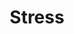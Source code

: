 ---
title: "Stress"
punjabiTitle: "ਤਣਾਅ"
introductionEn: "Stress is a feeling of emotional or physical tension. It can come from any event or thought that makes you feel frustrated, angry, or nervous."
introductionPu: "ਤਣਾਅ ਭਾਵਨਾਤਮਕ ਜਾਂ ਸਰੀਰਕ ਤਣਾਅ ਦੀ ਭਾਵਨਾ ਹੈ। ਇਹ ਕਿਸੇ ਵੀ ਘਟਨਾ ਜਾਂ ਵਿਚਾਰ ਤੋਂ ਆ ਸਕਦਾ ਹੈ ਜੋ ਤੁਹਾਨੂੰ ਨਿਰਾਸ਼, ਗੁੱਸੇ, ਜਾਂ ਘਬਰਾਹਟ ਮਹਿਸੂਸ ਕਰਾਉਂਦਾ ਹੈ।"
summaryEn: "Finding peace through Naam Simran and mindful living"
summaryPu: "ਨਾਮ ਸਿਮਰਨ ਅਤੇ ਸੁਚੇਤ ਜੀਵਨ ਦੁਆਰਾ ਸ਼ਾਂਤੀ ਲੱਭਣਾ"
whatIsPu: "ਤਣਾਅ ਕੀ ਹੈ?"
whatIsContentEn: "Stress is your body's reaction to a challenge or demand. In short bursts, stress can be positive, like when it helps you avoid danger or meet a deadline. But when stress lasts for a long time, it can harm your health. Chronic stress can lead to high blood pressure, heart disease, obesity, and diabetes."
whatIsContentPu: "ਤਣਾਅ ਕਿਸੇ ਚੁਣੌਤੀ ਜਾਂ ਮੰਗ ਪ੍ਰਤੀ ਤੁਹਾਡੇ ਸਰੀਰ ਦੀ ਪ੍ਰਤੀਕਿਰਿਆ ਹੈ। ਥੋੜ੍ਹੇ ਸਮੇਂ ਲਈ, ਤਣਾਅ ਸਕਾਰਾਤਮਕ ਹੋ ਸਕਦਾ ਹੈ, ਜਿਵੇਂ ਕਿ ਜਦੋਂ ਇਹ ਤੁਹਾਨੂੰ ਖ਼ਤਰੇ ਤੋਂ ਬਚਣ ਜਾਂ ਸਮਾਂ-ਸੀਮਾ ਪੂਰੀ ਕਰਨ ਵਿੱਚ ਮਦਦ ਕਰਦਾ ਹੈ। ਪਰ ਜਦੋਂ ਤਣਾਅ ਲੰਬੇ ਸਮੇਂ ਤੱਕ ਰਹਿੰਦਾ ਹੈ, ਤਾਂ ਇਹ ਤੁਹਾਡੀ ਸਿਹਤ ਨੂੰ ਨੁਕਸਾਨ ਪਹੁੰਚਾ ਸਕਦਾ ਹੈ। ਪੁਰਾਣਾ ਤਣਾਅ ਹਾਈ ਬਲੱਡ ਪ੍ਰੈਸ਼ਰ, ਦਿਲ ਦੀ ਬਿਮਾਰੀ, ਮੋਟਾਪਾ, ਅਤੇ ਸ਼ੂਗਰ ਦਾ ਕਾਰਨ ਬਣ ਸਕਦਾ ਹੈ।"
gurbaniIntegrationEn: "Sikhi emphasizes the importance of living in harmony with nature and the divine will. Gurbani teaches us to accept both joy and sorrow as part of life's journey. Practicing contentment (Santokh) and meditating on Naam can help manage stress by fostering a sense of peace and acceptance."
gurbaniIntegrationPu: "ਸਿੱਖੀ ਕੁਦਰਤ ਅਤੇ ਬ੍ਰਹਮ ਇੱਛਾ ਨਾਲ ਸਦਭਾਵਨਾ ਵਿੱਚ ਰਹਿਣ ਦੀ ਮਹੱਤਤਾ 'ਤੇ ਜ਼ੋਰ ਦਿੰਦੀ ਹੈ। ਗੁਰਬਾਣੀ ਸਾਨੂੰ ਜੀਵਨ ਦੀ ਯਾਤਰਾ ਦੇ ਹਿੱਸੇ ਵਜੋਂ ਖੁਸ਼ੀ ਅਤੇ ਗਮ ਦੋਵਾਂ ਨੂੰ ਸਵੀਕਾਰ ਕਰਨ ਦੀ ਸਿੱਖਿਆ ਦਿੰਦੀ ਹੈ। ਸੰਤੋਖ (ਸੰਤੁਸ਼ਟੀ) ਦਾ ਅਭਿਆਸ ਕਰਨਾ ਅਤੇ ਨਾਮ ਦਾ ਸਿਮਰਨ ਕਰਨਾ ਸ਼ਾਂਤੀ ਅਤੇ ਸਵੀਕ੍ਰਿਤੀ ਦੀ ਭਾਵਨਾ ਪੈਦਾ ਕਰਕੇ ਤਣਾਅ ਦਾ ਪ੍ਰਬੰਧਨ ਕਰਨ ਵਿੱਚ ਮਦਦ ਕਰ ਸਕਦਾ ਹੈ।"
shabads:
  - gurmukhi: "ਦੁਖੁ ਦਾਰੂ ਸੁਖੁ ਰੋਗੁ ਭਇਆ ਜਾ ਸੁਖੁ ਤਾਮਿ ਨ ਹੋਈ ॥"
    romanized: "Dukh daaroo sukh rog bhiaa jaa sukh taam na hoee."
    translation: "Suffering is the medicine, and pleasure the disease; when there is pleasure, there is no medicine."
    relevanceEn: "This shabad teaches us to view difficulties as opportunities for growth and spiritual development, which can reduce the negative impact of stress."
    relevancePu: "ਇਹ ਸ਼ਬਦ ਸਾਨੂੰ ਮੁਸ਼ਕਲਾਂ ਨੂੰ ਵਿਕਾਸ ਅਤੇ ਅਧਿਆਤਮਿਕ ਵਿਕਾਸ ਦੇ ਮੌਕਿਆਂ ਵਜੋਂ ਦੇਖਣ ਦੀ ਸਿੱਖਿਆ ਦਿੰਦਾ ਹੈ, ਜੋ ਤਣਾਅ ਦੇ ਨਕਾਰਾਤਮਕ ਪ੍ਰਭਾਵ ਨੂੰ ਘਟਾ ਸਕਦਾ ਹੈ।"
  - gurmukhi: "ਜੋ ਕਿਛੁ ਕਰੈ ਸੁ ਭਲਾ ਕਰਿ ਮਾਨੀਐ ਏਹ ਭਗਤਿ ਸੁਜਾਣੀ ॥"
    romanized: "Jo kichh karai su bhalaa kar maaneeai eh bhagat sujaanee."
    translation: "Whatever God does, accept it as good; this is true devotion."
    relevanceEn: "Accepting God's will can help alleviate stress by reducing resistance to life's challenges."
    relevancePu: "ਪ੍ਰਮਾਤਮਾ ਦੀ ਰਜ਼ਾ ਨੂੰ ਸਵੀਕਾਰ ਕਰਨਾ ਜੀਵਨ ਦੀਆਂ ਚੁਣੌਤੀਆਂ ਪ੍ਰਤੀ ਵਿਰੋਧ ਨੂੰ ਘਟਾ ਕੇ ਤਣਾਅ ਨੂੰ ਘਟਾਉਣ ਵਿੱਚ ਮਦਦ ਕਰ ਸਕਦਾ ਹੈ।"
sikhTeachingsEn: "Sikhi provides a holistic approach to managing stress by emphasizing inner peace and acceptance. The concept of 'Hukam' (Divine Will) encourages us to accept life's challenges as part of a larger divine plan, reducing the burden of control. Practicing 'Santokh' (contentment) helps in finding peace amidst difficulties, while 'Naam Simran' (meditation on the Divine Name) calms the mind and fosters a sense of spiritual connection, which can be a powerful antidote to stress."
sikhTeachingsPu: "ਸਿੱਖੀ ਅੰਦਰੂਨੀ ਸ਼ਾਂਤੀ ਅਤੇ ਸਵੀਕ੍ਰਿਤੀ 'ਤੇ ਜ਼ੋਰ ਦੇ ਕੇ ਤਣਾਅ ਦਾ ਪ੍ਰਬੰਧਨ ਕਰਨ ਲਈ ਇੱਕ ਸੰਪੂਰਨ ਪਹੁੰਚ ਪ੍ਰਦਾਨ ਕਰਦੀ ਹੈ। 'ਹੁਕਮ' (ਰੱਬੀ ਇੱਛਾ) ਦਾ ਸੰਕਲਪ ਸਾਨੂੰ ਜੀਵਨ ਦੀਆਂ ਚੁਣੌਤੀਆਂ ਨੂੰ ਇੱਕ ਵੱਡੀ ਰੱਬੀ ਯੋਜਨਾ ਦੇ ਹਿੱਸੇ ਵਜੋਂ ਸਵੀਕਾਰ ਕਰਨ ਲਈ ਉਤਸ਼ਾਹਿਤ ਕਰਦਾ ਹੈ, ਨਿਯੰਤਰਣ ਦੇ ਬੋਝ ਨੂੰ ਘਟਾਉਂਦਾ ਹੈ। 'ਸੰਤੋਖ' (ਸੰਤੁਸ਼ਟੀ) ਦਾ ਅਭਿਆਸ ਮੁਸ਼ਕਲਾਂ ਦੇ ਵਿਚਕਾਰ ਸ਼ਾਂਤੀ ਲੱਭਣ ਵਿੱਚ ਮਦਦ ਕਰਦਾ ਹੈ, ਜਦੋਂ ਕਿ 'ਨਾਮ ਸਿਮਰਨ' (ਰੱਬੀ ਨਾਮ ਦਾ ਸਿਮਰਨ) ਮਨ ਨੂੰ ਸ਼ਾਂਤ ਕਰਦਾ ਹੈ ਅਤੇ ਅਧਿਆਤਮਿਕ ਸਬੰਧ ਦੀ ਭਾਵਨਾ ਪੈਦਾ ਕਰਦਾ ਹੈ, ਜੋ ਤਣਾਅ ਲਈ ਇੱਕ ਸ਼ਕਤੀਸ਼ਾਲੀ ਇਲਾਜ ਹੋ ਸਕਦਾ ਹੈ।"
communityCulturalEn: "Within the Sikh community, stress can arise from various factors, including cultural expectations, family pressures, and balancing traditional values with modern life. The Sangat (holy congregation) serves as a crucial support system, offering a sense of community and shared values. Engaging in community service (Seva) can also provide a sense of purpose and reduce personal stress. Open communication within families and community leaders can help address stress-related issues and promote a supportive environment."
communityCulturalPu: "ਸਿੱਖ ਭਾਈਚਾਰੇ ਦੇ ਅੰਦਰ, ਤਣਾਅ ਕਈ ਕਾਰਕਾਂ ਤੋਂ ਪੈਦਾ ਹੋ ਸਕਦਾ ਹੈ, ਜਿਸ ਵਿੱਚ ਸੱਭਿਆਚਾਰਕ ਉਮੀਦਾਂ, ਪਰਿਵਾਰਕ ਦਬਾਅ, ਅਤੇ ਆਧੁਨਿਕ ਜੀਵਨ ਨਾਲ ਰਵਾਇਤੀ ਕਦਰਾਂ-ਕੀਮਤਾਂ ਨੂੰ ਸੰਤੁਲਿਤ ਕਰਨਾ ਸ਼ਾਮਲ ਹੈ। ਸੰਗਤ (ਪਵਿੱਤਰ ਸੰਗਤ) ਇੱਕ ਮਹੱਤਵਪੂਰਨ ਸਹਾਇਤਾ ਪ੍ਰਣਾਲੀ ਵਜੋਂ ਕੰਮ ਕਰਦੀ ਹੈ, ਜੋ ਭਾਈਚਾਰੇ ਦੀ ਭਾਵਨਾ ਅਤੇ ਸਾਂਝੀਆਂ ਕਦਰਾਂ-ਕੀਮਤਾਂ ਪ੍ਰਦਾਨ ਕਰਦੀ ਹੈ। ਭਾਈਚਾਰਕ ਸੇਵਾ (ਸੇਵਾ) ਵਿੱਚ ਸ਼ਾਮਲ ਹੋਣਾ ਵੀ ਉਦੇਸ਼ ਦੀ ਭਾਵਨਾ ਪ੍ਰਦਾਨ ਕਰ ਸਕਦਾ ਹੈ ਅਤੇ ਨਿੱਜੀ ਤਣਾਅ ਨੂੰ ਘਟਾ ਸਕਦਾ ਹੈ। ਪਰਿਵਾਰਾਂ ਅਤੇ ਭਾਈਚਾਰਕ ਨੇਤਾਵਾਂ ਦੇ ਅੰਦਰ ਖੁੱਲ੍ਹਾ ਸੰਚਾਰ ਤਣਾਅ-ਸਬੰਧਤ ਮੁੱਦਿਆਂ ਨੂੰ ਹੱਲ ਕਰਨ ਅਤੇ ਇੱਕ ਸਹਾਇਕ ਵਾਤਾਵਰਣ ਨੂੰ ਉਤਸ਼ਾਹਿਤ ਕਰਨ ਵਿੱਚ ਮਦਦ ਕਰ ਸਕਦਾ ਹੈ।"
practicalSikhPracticesEn:
  - "Daily Nitnem: Engaging in daily prayers and meditation to establish a routine and mental discipline."
  - "Sangat: Actively participate in the holy congregation for community support and spiritual upliftment."
  - "Seva: Engage in selfless service to foster a sense of purpose and reduce self-focus."
  - "Gurbani Recitation/Listening: Find solace and guidance in the sacred verses of Guru Granth Sahib."
  - "Practicing Santokh: Cultivating contentment and acceptance of Waheguru's will to reduce worry."
practicalSikhPracticesPu:
  - "ਰੋਜ਼ਾਨਾ ਨਿਤਨੇਮ: ਰੋਜ਼ਾਨਾ ਅਰਦਾਸਾਂ ਅਤੇ ਧਿਆਨ ਵਿੱਚ ਸ਼ਾਮਲ ਹੋਣਾ ਤਾਂ ਜੋ ਇੱਕ ਰੁਟੀਨ ਅਤੇ ਮਾਨਸਿਕ ਅਨੁਸ਼ਾਸਨ ਸਥਾਪਤ ਕੀਤਾ ਜਾ ਸਕੇ।"
  - "ਸੰਗਤ: ਭਾਈਚਾਰਕ ਸਹਾਇਤਾ ਅਤੇ ਅਧਿਆਤਮਿਕ ਉੱਨਤੀ ਲਈ ਪਵਿੱਤਰ ਸੰਗਤ ਵਿੱਚ ਸਰਗਰਮੀ ਨਾਲ ਹਿੱਸਾ ਲਓ।"
  - "ਸੇਵਾ: ਸਵੈ-ਕੇਂਦਰਿਤ ਚਿੰਤਾ ਨੂੰ ਘਟਾਉਣ ਲਈ ਆਪਣੇ ਆਪ ਤੋਂ ਦੂਜਿਆਂ ਵੱਲ ਧਿਆਨ ਬਦਲਣ ਲਈ ਨਿਰਸਵਾਰਥ ਸੇਵਾ ਵਿੱਚ ਸ਼ਾਮਲ ਹੋਵੋ।"
  - "ਗੁਰਬਾਣੀ ਪਾਠ/ਸੁਣਨਾ: ਮਨ ਨੂੰ ਸ਼ਾਂਤ ਕਰਨ ਅਤੇ ਅੰਦਰੂਨੀ ਸ਼ਾਂਤੀ ਲੱਭਣ ਲਈ ਭਗਤੀ ਸੰਗੀਤ ਸੁਣਨਾ।"
  - "ਸੰਤੋਖ ਦਾ ਅਭਿਆਸ ਕਰਨਾ: ਚਿੰਤਾ ਨੂੰ ਘਟਾਉਣ ਲਈ ਵਾਹਿਗੁਰੂ ਦੀ ਰਜ਼ਾ ਪ੍ਰਤੀ ਸੰਤੁਸ਼ਟੀ ਅਤੇ ਸਵੀਕ੍ਰਿਤੀ ਪੈਦਾ ਕਰਨਾ।"
practicalSupportEn:
  - "Identify and address the sources of your stress."
  - "Practice mindfulness and meditation."
  - "Engage in regular physical activity."
  - "Ensure you get enough sleep."
practicalSupportPu:
  - "ਆਪਣੇ ਤਣਾਅ ਦੇ ਸਰੋਤਾਂ ਦੀ ਪਛਾਣ ਕਰੋ ਅਤੇ ਉਹਨਾਂ ਨੂੰ ਹੱਲ ਕਰੋ।"
  - "ਮਾਈਂਡਫੁਲਨੈੱਸ ਅਤੇ ਧਿਆਨ ਦਾ ਅਭਿਆਸ ਕਰੋ।"
  - "ਨਿਯਮਤ ਸਰੀਰਕ ਗਤੀਵਿਧੀ ਵਿੱਚ ਸ਼ਾਮਲ ਹੋਵੋ।"
  - "ਯਕੀਨੀ ਬਣਾਓ ਕਿ ਤੁਹਾਨੂੰ ਲੋੜੀਂਦੀ ਨੀਂਦ ਮਿਲੇ।"
externalResources:
  - nameEn: "American Institute of Stress"
    namePu: "ਅਮਰੀਕੀ ਤਣਾਅ ਸੰਸਥਾ"
    url: "#"
  - nameEn: "Mindfulness-Based Stress Reduction (MBSR)"
    namePu: "ਮਾਈਂਡਫੁਲਨੈੱਸ-ਆਧਾਰਿਤ ਤਣਾਅ ਘਟਾਉਣਾ (MBSR)"
    url: "#"
---
